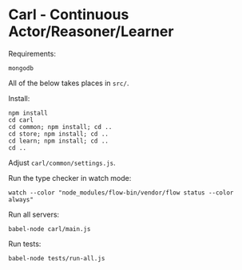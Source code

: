 # Carl - Continuous Actor/Reasoner/Learner

Requirements:

    mongodb

All of the below takes places in `src/`.

Install:

    npm install
    cd carl
    cd common; npm install; cd ..
    cd store; npm install; cd ..
    cd learn; npm install; cd ..
    cd ..

Adjust `carl/common/settings.js`.

Run the type checker in watch mode:

    watch --color "node_modules/flow-bin/vendor/flow status --color always"

Run all servers:

    babel-node carl/main.js

Run tests:

    babel-node tests/run-all.js